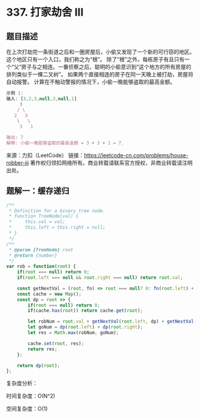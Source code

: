 # 337. 打家劫舍 III

## 题目描述

在上次打劫完一条街道之后和一圈房屋后，小偷又发现了一个新的可行窃的地区。这个地区只有一个入口，我们称之为“根”。 除了“根”之外，每栋房子有且只有一个“父“房子与之相连。一番侦察之后，聪明的小偷意识到“这个地方的所有房屋的排列类似于一棵二叉树”。 如果两个直接相连的房子在同一天晚上被打劫，房屋将自动报警。
计算在不触动警报的情况下，小偷一晚能够盗取的最高金额。

```js
示例 1:
输入: [3,2,3,null,3,null,1]
     3
    / \
   2   3
    \   \ 
     3   1

输出: 7 
解释: 小偷一晚能够盗取的最高金额 = 3 + 3 + 1 = 7.
```

来源：力扣（LeetCode）
链接：https://leetcode-cn.com/problems/house-robber-iii
著作权归领扣网络所有。商业转载请联系官方授权，非商业转载请注明出处。

## 题解一：缓存递归

```js
/**
 * Definition for a binary tree node.
 * function TreeNode(val) {
 *     this.val = val;
 *     this.left = this.right = null;
 * }
 */
/**
 * @param {TreeNode} root
 * @return {number}
 */
var rob = function(root) {
    if(root === null) return 0;
    if(root.left === null && root.right === null) return root.val;

    const getNextVal = (root, fn) => root === null? 0: fn(root.left) + fn(root.right);
    const cache = new Map();
    const dp = root => {
        if(root === null) return 0;
        if(cache.has(root)) return cache.get(root);

        let robNum = root.val + getNextVal(root.left, dp) + getNextVal(root.right, dp);
        let goNum = dp(root.left) + dp(root.right);
        let res = Math.max(robNum, goNum);

        cache.set(root, res);
        return res;
    };

    return dp(root);
};
```

复杂度分析：

时间复杂度：O(N^2)

空间复杂度：O(1)